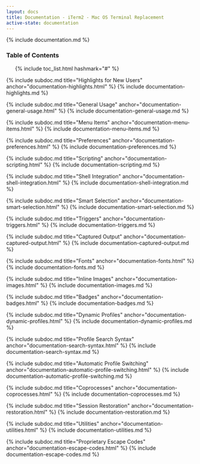 ```yaml
---
layout: docs
title: Documentation - iTerm2 - Mac OS Terminal Replacement
active-state: documentation
---
```

{% include documentation.md %}

### Table of Contents
<UL>
{% include toc_list.html hashmark="#" %}
</UL>

{% include subdoc.md title="Highlights for New Users" anchor="documentation-highlights.html" %}
{% include documentation-highlights.md %}

{% include subdoc.md title="General Usage" anchor="documentation-general-usage.html" %}
{% include documentation-general-usage.md %}

{% include subdoc.md title="Menu Items" anchor="documentation-menu-items.html" %}
{% include documentation-menu-items.md %}

{% include subdoc.md title="Preferences" anchor="documentation-preferences.html" %}
{% include documentation-preferences.md %}

{% include subdoc.md title="Scripting" anchor="documentation-scripting.html" %}
{% include documentation-scripting.md %}

{% include subdoc.md title="Shell Integration" anchor="documentation-shell-integration.html" %}
{% include documentation-shell-integration.md %}

{% include subdoc.md title="Smart Selection" anchor="documentation-smart-selection.html" %}
{% include documentation-smart-selection.md %}

{% include subdoc.md title="Triggers" anchor="documentation-triggers.html" %}
{% include documentation-triggers.md %}

{% include subdoc.md title="Captured Output" anchor="documentation-captured-output.html" %}
{% include documentation-captured-output.md %}

{% include subdoc.md title="Fonts" anchor="documentation-fonts.html" %}
{% include documentation-fonts.md %}

{% include subdoc.md title="Inline Images" anchor="documentation-images.html" %}
{% include documentation-images.md %}

{% include subdoc.md title="Badges" anchor="documentation-badges.html" %}
{% include documentation-badges.md %}

{% include subdoc.md title="Dynamic Profiles" anchor="documentation-dynamic-profiles.html" %}
{% include documentation-dynamic-profiles.md %}

{% include subdoc.md title="Profile Search Syntax" anchor="documentation-search-syntax.html" %}
{% include documentation-search-syntax.md %}

{% include subdoc.md title="Automatic Profile Switching" anchor="documentation-automatic-profile-switching.html" %}
{% include documentation-automatic-profile-switching.md %}

{% include subdoc.md title="Coprocesses" anchor="documentation-coprocesses.html" %}
{% include documentation-coprocesses.md %}

{% include subdoc.md title="Session Restoration" anchor="documentation-restoration.html" %}
{% include documentation-restoration.md %}

{% include subdoc.md title="Utilities" anchor="documentation-utilities.html" %}
{% include documentation-utilities.md %}

{% include subdoc.md title="Proprietary Escape Codes" anchor="documentation-escape-codes.html" %}
{% include documentation-escape-codes.md %}
